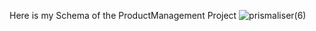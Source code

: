 Here is my Schema of the ProductManagement Project
![prismaliser(6)](https://github.com/user-attachments/assets/50a9a85f-24ca-4b67-9604-b40de8e25c2e)


